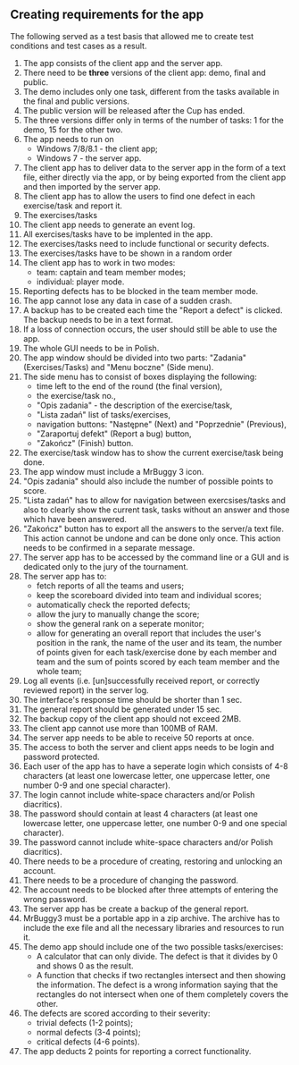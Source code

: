 ## Creating requirements for the app
The following served as a test basis that allowed me to create test conditions and test cases as a result.
1. The app consists of the client app and the server app.
1. There need to be **three** versions of the client app: demo, final and public.
2. The demo includes only one task, different from the tasks available in the final and public versions.
3. The public version will be released after the Cup has ended.
4. The three versions differ only in terms of the number of tasks: 1 for the demo, 15 for the other two.
5. The app needs to run on
   * Windows 7/8/8.1 - the client app;
   * Windows 7 - the server app.
6. The client app has to deliver data to the server app in the form of a text file, either directly via the app, or by being exported from the client app and then imported by the server app.
7. The client app has to allow the users to find one defect in each exercise/task and report it.
8. The exercises/tasks
8. The client app needs to generate an event log.
9. All exercises/tasks have to be implented in the app.
10. The exercises/tasks need to include functional or security defects.
11. The exercises/tasks have to be shown in a random order
11. The client app has to work in two modes:
    * team: captain and team member modes;
    * individual: player mode.
15. Reporting defects has to be blocked in the team member mode.
13. The app cannot lose any data in case of a sudden crash.
14. A backup has to be created each time the "Report a defect" is clicked. The backup needs to be in a text format.
15. If a loss of connection occurs, the user should still be able to use the app.
16. The whole GUI needs to be in Polish.
17. The app window should be divided into two parts: "Zadania" (Exercises/Tasks) and "Menu boczne" (Side menu).
18. The side menu has to consist of boxes displaying the following:  
    * time left to the end of the round (the final version),
    * the exercise/task no.,
    * "Opis zadania" - the description of the exercise/task, 
    * "Lista zadań" list of tasks/exercises,
    * navigation buttons: "Następne" (Next) and "Poprzednie" (Previous),
    * "Zaraportuj defekt" (Report a bug) button,
    * "Zakończ" (Finish) button.
19. The exercise/task window has to show the current exercise/task being done.
20. The app window must include a MrBuggy 3 icon.
21. "Opis zadania" should also include the number of possible points to score.
22. "Lista zadań" has to allow for navigation between exercsises/tasks and also to clearly show the current task, tasks without an answer and those which have been answered.
23. "Zakończ" button has to export all the answers to the server/a text file. This action cannot be undone and can be done only once. This action needs to be confirmed in a separate message.
24. The server app has to be accessed by the command line or a GUI and is dedicated only to the jury of the tournament.
25. The server app has to:  
    * fetch reports of all the teams and users;
    * keep the scoreboard divided into team and individual scores;
    * automatically check the reported defects;
    * allow the jury to manually change the score;
    * show the general rank on a seperate monitor;
    * allow for generating an overall report that includes the user's position in the rank, the name of the user and its team, the number of points given for each task/exercise done by each member and team and the sum of points scored by each team member and the whole team;  
29. Log all events (i.e. [un]successfully received report, or correctly reviewed report) in the server log.
30. The interface's response time should be shorter than 1 sec.
31. The general report should be generated under 15 sec.
32. The backup copy of the client app should not exceed 2MB.
33. The client app cannot use more than 100MB of RAM.
33. The server app needs to be able to receive 50 reports at once.
34. The access to both the server and client apps needs to be login and password protected. 
35. Each user of the app has to have a seperate login which consists of 4-8 characters (at least one lowercase letter, one uppercase letter, one number 0-9 and one special character).
36. The login cannot include white-space characters and/or Polish diacritics).
36. The password should contain at least 4 characters (at least one lowercase letter, one uppercase letter, one number 0-9 and one special character).
37. The password cannot include white-space characters and/or Polish diacritics).
35. There needs to be a procedure of creating, restoring and unlocking an account.
36. There needs to be a procedure of changing the password.
37. The account needs to be blocked after three attempts of entering the wrong password.
38. The server app has be create a backup of the general report.
39. MrBuggy3 must be a portable app in a zip archive. The archive has to include the exe file and all the necessary libraries and resources to run it.
40. The demo app should include one of the two possible tasks/exercises: 
    * A calculator that can only divide. The defect is that it divides by 0 and shows 0 as the result.
    * A function that checks if two rectangles intersect and then showing the information. The defect is a wrong information saying that the rectangles do not intersect when one of them completely covers the other.
46. The defects are scored according to their severity:
    * trivial defects (1-2 points);
    * normal defects (3-4 points);
    * critical defects (4-6 points).
47. The app deducts 2 points for reporting a correct functionality.
